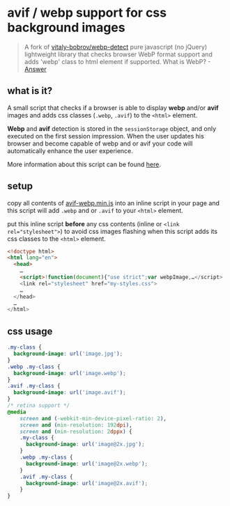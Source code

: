 # avif / webp support for css background images

> A fork of [vitaly-bobrov/webp-detect](https://github.com/vitaliy-bobrov/webp-detect) pure javascript (no jQuery) lightweight library that checks browser WebP format support and adds 'webp' class to html element if supported.
> What is WebP? - [Answer](https://developers.google.com/speed/webp/)

## what is it?
A small script that checks if a browser is able to display **webp** and/or **avif** images and adds css 
classes (`.webp`, `.avif`) to the `<html>` element.

**Webp** and **avif** detection is stored in the `sessionStorage` object, and only executed on the first session impression.
When the user updates his browser and become capable of webp and or avif your code will automatically enhance the user experience.

More information about this script can be found [here](https://raoulkramer.de/avif-and-webp-images-as-css-background-images).

## setup
copy all contents of [avif-webp.min.js](./avif-webp.min.js) into an inline script in your page and this script 
will add `.webp` and or `.avif` to your `<html>` element.

put this inline script **before** any css contents (inline or `<link rel="stylesheet">`) to avoid css images flashing
when this script adds its css classes to the `<html>` element.

```html
<!doctype html>
<html lang="en">
  <head>
    …
    <script>!function(document){"use strict";var webpImage,…</script>
    <link rel="stylesheet" href="my-styles.css">
    …
  </head>
  …
</html>
```

## css usage
```css
.my-class {
  background-image: url('image.jpg');
}
.webp .my-class {
  background-image: url('image.webp');
}
.avif .my-class {
  background-image: url('image.avif');
}
/* retina support */
@media
    screen and (-webkit-min-device-pixel-ratio: 2),
    screen and (min-resolution: 192dpi),
    screen and (min-resolution: 2dppx) {
    .my-class {
      background-image: url('image@2x.jpg');
    }
    .webp .my-class {
      background-image: url('image@2x.webp');
    }
    .avif .my-class {
      background-image: url('image@2x.avif');
    }
}
```
